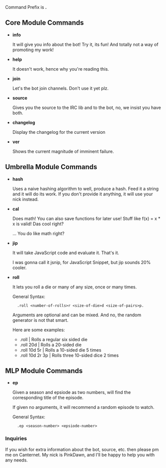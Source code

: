 
Command Prefix is __.__

## Core Module Commands

- __info__

    It will give you info about the bot! Try it, its fun! And totally not a way of promoting my work!

- __help__

    It doesn't work, hence why you're reading this.

- __join__

    Let's the bot join channels. Don't use it yet plz.

- __source__

    Gives you the source to the IRC lib and to the bot, no, we insist you have both.

- __changelog__

    Display the changelog for the current version

- __ver__

    Shows the current magnitude of imminent failure.

## Umbrella Module Commands

- __hash__

    Uses a naive hashing algorithm to well, produce a hash. Feed it a string and it will do its work.
    If you don't provide it anything, it will use your nick instead.

- __cal__

    Does math! You can also save functions for later use! Stuff like f(x) = x * x is valid! Das cool right?
    
    ... You do like math right?

- __jip__

    It will take JavaScript code and evaluate it. That's it.

    I was gonna call it jsnip, for JavaScript Snippet, but jip sounds 20% cooler.

- __roll__

    It lets you roll a die or many of any size, once or many times.

    General Syntax:

        .roll <number-of-rolls>r <size-of-die>d <size-of-pairs>p.
        
    Arguments are optional and can be mixed. And no, the random generator is not that smart.

    Here are some examples:
    - .roll           | Rolls a regular six sided die
    - .roll 20d       | Rolls a 20-sided die
    - .roll 10d 5r    | Rolls a 10-sided die 5 times
    - .roll 10d 2r 3p | Rolls three 10-sided dice 2 times

## MLP Module Commands

- __ep__

    Given a season and epsiode as two numbers, will find the corresponding title of the episode.

    If given no arguments, it will recommend a random episode to watch.

    General Syntax:

        .ep <season-number> <epsiode-number>

### Inquiries

If you wish for extra information about the bot, source, etc. then please pm me on Canternet. My nick is PinkDawn, and I'll be happy to help you with any needs.